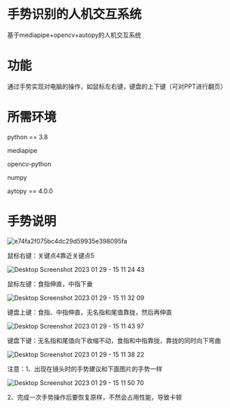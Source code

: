 # 手势识别的人机交互系统
基于mediapipe+opencv+autopy的人机交互系统
# 功能
通过手势实现对电脑的操作，如鼠标左右键，键盘的上下键（可对PPT进行翻页）
# 所需环境
python == 3.8

mediapipe

opencv-python

numpy

aytopy == 4.0.0
# 手势说明
![e74fa2f075bc4dc29d59935e398095fa](https://user-images.githubusercontent.com/118904918/215310808-4cacbe5c-bf1e-425d-82ae-c4d8798c12b8.png)

鼠标右键：关键点4靠近关键点5

![Desktop Screenshot 2023 01 29 - 15 11 24 43](https://user-images.githubusercontent.com/118904918/215311249-6d2dc6bb-b189-42a4-bd74-a464d51f583d.png)

鼠标左键：食指伸直，中指下垂

![Desktop Screenshot 2023 01 29 - 15 11 32 09](https://user-images.githubusercontent.com/118904918/215311285-3aa3919e-9434-4632-ba9a-e22c1c33b9ad.png)

键盘上键：食指、中指伸直，无名指和尾值靠拢，然后再伸直

![Desktop Screenshot 2023 01 29 - 15 11 43 97](https://user-images.githubusercontent.com/118904918/215311652-db53bb88-4dc5-4697-9085-2a3cf871c565.png)


键盘下键：无名指和尾值向下收缩不动，食指和中指靠拢，靠拢的同时向下弯曲

![Desktop Screenshot 2023 01 29 - 15 11 38 22](https://user-images.githubusercontent.com/118904918/215311641-ede7eaa8-bc2f-484c-b443-d121f4833f85.png)

注意：1、出现在镜头时的手势建议和下面图片的手势一样

![Desktop Screenshot 2023 01 29 - 15 11 50 70](https://user-images.githubusercontent.com/118904918/215311919-f8d794df-f8b7-4692-8b95-feb8546ce79e.png)

2、完成一次手势操作后要恢复原样，不然会占用性能，导致卡顿
